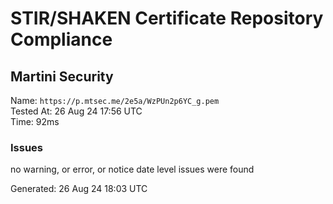 # STIR/SHAKEN Certificate Repository Compliance

## Martini Security

Name: `https://p.mtsec.me/2e5a/WzPUn2p6YC_g.pem`\
Tested At: 26 Aug 24 17:56 UTC\
Time: 92ms

### Issues

no warning, or error, or notice date level issues were found

Generated: 26 Aug 24 18:03 UTC